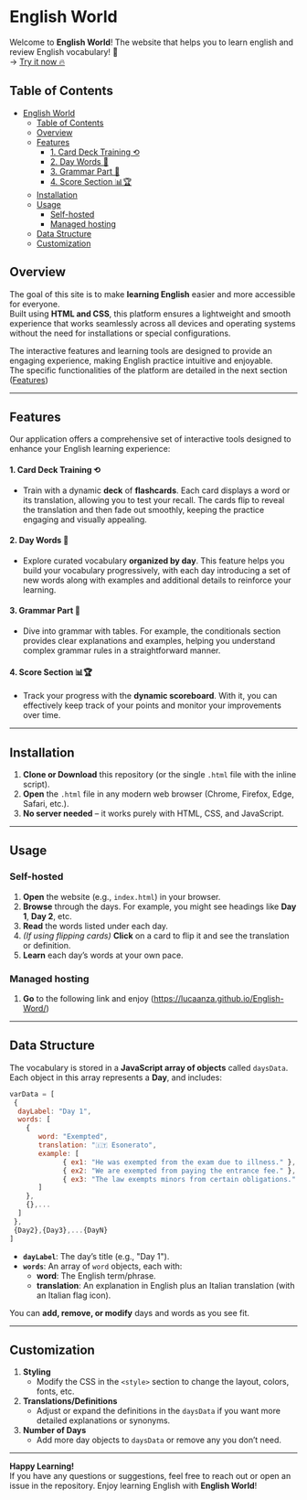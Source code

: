 # English World 

Welcome to **English World**! The website that helps you to learn english and review English vocabulary! 📖  
→ [Try it now 🔥 ](https://lucaanza.github.io/English-Word/)
## Table of Contents
- [English World](#english-world)
  - [Table of Contents](#table-of-contents)
  - [Overview](#overview)
  - [Features](#features)
      - [1. Card Deck Training ⟲](#1-card-deck-training-)
      - [2. Day Words 📅](#2-day-words-)
      - [3. Grammar Part 📖](#3-grammar-part-)
      - [4. Score Section 📊🏆](#4-score-section-)
  - [Installation](#installation)
  - [Usage](#usage)
    - [Self-hosted](#self-hosted)
    - [Managed hosting](#managed-hosting)
  - [Data Structure](#data-structure)
  - [Customization](#customization)


## Overview  

The goal of this site is to make **learning English** easier and more accessible for everyone.  
Built using **HTML and CSS**, this platform ensures a lightweight and smooth experience that works seamlessly across all devices and operating systems without the need for installations or special configurations.  

The interactive features and learning tools are designed to provide an engaging experience, making English practice intuitive and enjoyable.  
The specific functionalities of the platform are detailed in the next section ([Features](#features))


---

## Features

Our application offers a comprehensive set of interactive tools designed to enhance your English learning experience:

#### 1. Card Deck Training ⟲  
- Train with a dynamic **deck** of **flashcards**. Each card displays a word or its translation, allowing you to test your recall. The cards flip to reveal the translation and then fade out smoothly, keeping the practice engaging and visually appealing.

#### 2. Day Words 📅  
- Explore curated vocabulary **organized by day**. This feature helps you build your vocabulary progressively, with each day introducing a set of new words along with examples and additional details to reinforce your learning.

#### 3. Grammar Part 📖  
- Dive into grammar with tables. For example, the conditionals section provides clear explanations and examples, helping you understand complex grammar rules in a straightforward manner.

#### 4. Score Section 📊🏆  
- Track your progress with the **dynamic scoreboard**. With it, you can effectively keep track of your points and monitor your improvements over time.

---

## Installation
1. **Clone or Download** this repository (or the single `.html` file with the inline script).
2. **Open** the `.html` file in any modern web browser (Chrome, Firefox, Edge, Safari, etc.).
3. **No server needed** – it works purely with HTML, CSS, and JavaScript.

---

## Usage

### Self-hosted

1. **Open** the website (e.g., `index.html`) in your browser.
2. **Browse** through the days. For example, you might see headings like **Day 1**, **Day 2**, etc.
3. **Read** the words listed under each day.  
4. *(If using flipping cards)* **Click** on a card to flip it and see the translation or definition.  
5. **Learn** each day’s words at your own pace.

### Managed hosting

1. **Go** to the following link and enjoy (https://lucaanza.github.io/English-Word/) 

---

## Data Structure
The vocabulary is stored in a **JavaScript array of objects** called `daysData`. Each object in this array represents a **Day**, and includes:
  ```js
  varData = [
   {
    dayLabel: "Day 1",
    words: [
      { 
         word: "Exempted",
         translation: "🇮🇹 Esonerato",
         example: [
               { ex1: "He was exempted from the exam due to illness." },
               { ex2: "We are exempted from paying the entrance fee." },
               { ex3: "The law exempts minors from certain obligations." }
         ]
      },
      {},...
    ]
   },
   {Day2},{Day3},...{DayN}
  ]
  ```
- **`dayLabel`**: The day’s title (e.g., "Day 1").  
- **`words`**: An array of `word` objects, each with:
  - **word**: The English term/phrase.
  - **translation**: An explanation in English plus an Italian translation (with an Italian flag icon).

You can **add, remove, or modify** days and words as you see fit.

---

## Customization
1. **Styling**  
   - Modify the CSS in the `<style>` section to change the layout, colors, fonts, etc.
2. **Translations/Definitions**  
   - Adjust or expand the definitions in the `daysData` if you want more detailed explanations or synonyms.
3. **Number of Days**  
   - Add more day objects to `daysData` or remove any you don’t need.

---

**Happy Learning!**  
If you have any questions or suggestions, feel free to reach out or open an issue in the repository. Enjoy learning English with **English World**!